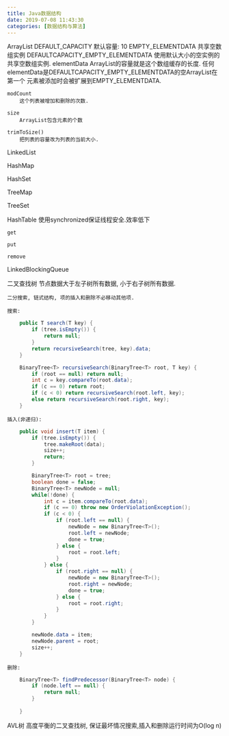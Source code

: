 ```yaml
---
title: Java数据结构
date: 2019-07-08 11:43:30
categories: [数据结构与算法]
---
```


ArrayList
    DEFAULT_CAPACITY
        默认容量: 10
    EMPTY_ELEMENTDATA
        共享空数组实例
    DEFAULTCAPACITY_EMPTY_ELEMENTDATA
        使用默认大小的空实例的共享空数组实例.
    elementData
        ArrayList的容量就是这个数组缓存的长度.
        任何elementData是DEFAULTCAPACITY_EMPTY_ELEMENTDATA的空ArrayList在第一个
        元素被添加时会被扩展到EMPTY_ELEMENTDATA.

    modCount
        这个列表被增加和删除的次数.

    size
        ArrayList包含元素的个数

    trimToSize()
        把列表的容量改为列表的当前大小.




LinkedList

HashMap

HashSet

TreeMap

TreeSet

HashTable
    使用synchronized保证线程安全.效率低下



    get

    put

    remove

LinkedBlockingQueue


二叉查找树
    节点数据大于左子树所有数据, 小于右子树所有数据.

    二分搜索, 链式结构, 项的插入和删除不必移动其他项.

    搜索:
```java
    public T search(T key) {
        if (tree.isEmpty()) {
            return null;
        }
        return recursiveSearch(tree, key).data;
    }

    BinaryTree<T> recursiveSearch(BinaryTree<T> root, T key) {
        if (root == null) return null;
        int c = key.compareTo(root.data);
        if (c == 0) return root;
        if (c < 0) return recursiveSearch(root.left, key);
        else return recursiveSearch(root.right, key); 
    }

```
    插入(非递归):
```java
    public void insert(T item) {
        if (tree.isEmpty()) {
            tree.makeRoot(data);
            size++;
            return;
        }

        BinaryTree<T> root = tree;
        boolean done = false;
        BinaryTree<T> newNode = null;
        while(!done) {
            int c = item.compareTo(root.data);
            if (c == 0) throw new OrderViolationException();
            if (c < 0) {
                if (root.left == null) {
                    newNode = new BinaryTree<T>();
                    root.left = newNode;
                    done = true;
                } else {
                    root = root.left;
                }
            } else {
                if (root.right == null) {
                    newNode = new BinaryTree<T>();
                    root.right = newNode;
                    done = true;
                } else {
                    root = root.right;
                }
            }
        }

        newNode.data = item;
        newNode.parent = root;
        size++;
    }
```
    删除:

```java
    BinaryTree<T> findPredecessor(BinaryTree<T> node) {
        if (node.left == null) {
            return null;
        }
        
    }


```
AVL树
    高度平衡的二叉查找树, 保证最坏情况搜索,插入和删除运行时间为O(log n)

